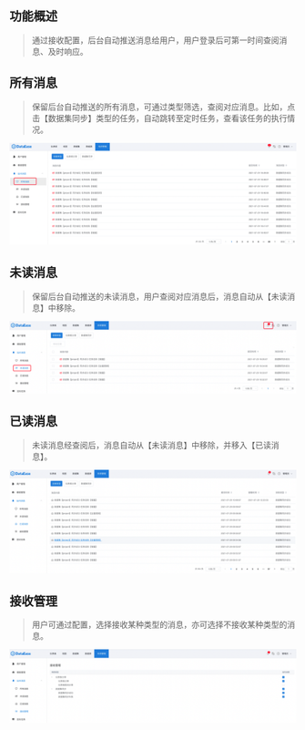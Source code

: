 ## 功能概述
> 通过接收配置，后台自动推送消息给用户，用户登录后可第一时间查阅消息、及时响应。
## 所有消息
> 保留后台自动推送的所有消息，可通过类型筛选，查阅对应消息。比如，点击【数据集同步】类型的任务，自动跳转至定时任务，查看该任务的执行情况。

![所有消息](../../img/system_management/所有消息.png)

## 未读消息
> 保留后台自动推送的未读消息，用户查阅对应消息后，消息自动从【未读消息】中移除。

![未读消息](../../img/system_management/未读消息.png)

## 已读消息
> 未读消息经查阅后，消息自动从【未读消息】中移除，并移入【已读消息】。

![已读消息](../../img/system_management/已读消息.png)

## 接收管理
> 用户可通过配置，选择接收某种类型的消息，亦可选择不接收某种类型的消息。

![接收管理](../../img/system_management/接收管理.png)